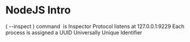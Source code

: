 # NodeJS Intro

( --inspect ) command  is Inspector Protocol listens at 127.0.0.1:9229
Each process is assigned a UUID Universally Unique Identifier

